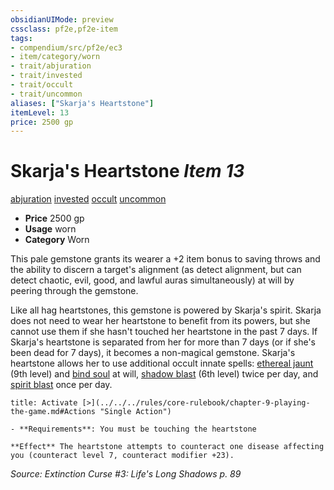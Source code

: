 ```yaml
---
obsidianUIMode: preview
cssclass: pf2e,pf2e-item
tags:
- compendium/src/pf2e/ec3
- item/category/worn
- trait/abjuration
- trait/invested
- trait/occult
- trait/uncommon
aliases: ["Skarja's Heartstone"]
itemLevel: 13
price: 2500 gp
---
```

# Skarja's Heartstone *Item 13*  
[abjuration](../../../rules/traits/abjuration.md)  [invested](../../../rules/traits/invested.md)  [occult](../../../rules/traits/occult.md)  [uncommon](../../../rules/traits/uncommon.md)  

- **Price** 2500 gp
- **Usage** worn
- **Category** Worn

This pale gemstone grants its wearer a +2 item bonus to saving throws and the ability to discern a target's alignment (as detect alignment, but can detect chaotic, evil, good, and lawful auras simultaneously) at will by peering through the gemstone.

Like all hag heartstones, this gemstone is powered by Skarja's spirit. Skarja does not need to wear her heartstone to benefit from its powers, but she cannot use them if she hasn't touched her heartstone in the past 7 days. If Skarja's heartstone is separated from her for more than 7 days (or if she's been dead for 7 days), it becomes a non-magical gemstone. Skarja's heartstone allows her to use additional occult innate spells: [ethereal jaunt](../../spells/ethereal-jaunt.md) (9th level) and [bind soul](../../spells/bind-soul.md) at will, [shadow blast](../../spells/shadow-blast.md) (6th level) twice per day, and [spirit blast](../../spells/spirit-blast.md) once per day.

```ad-embed-ability
title: Activate [>](../../../rules/core-rulebook/chapter-9-playing-the-game.md#Actions "Single Action")

- **Requirements**: You must be touching the heartstone

**Effect** The heartstone attempts to counteract one disease affecting you (counteract level 7, counteract modifier +23).
```

*Source: Extinction Curse #3: Life's Long Shadows p. 89*
